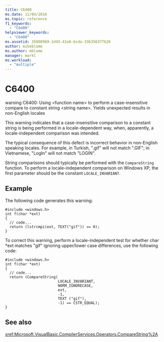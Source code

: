 ```yaml
---
title: C6400
ms.date: 11/04/2016
ms.topic: reference
f1_keywords:
  - "C6400"
helpviewer_keywords:
  - "C6400"
ms.assetid: 35808969-1d43-41e8-bcda-33635637fb26
author: mikeblome
ms.author: mblome
manager: markl
ms.workload:
  - "multiple"
---
```

# C6400
warning C6400: Using \<function name> to perform a case-insensitive compare to constant string \<string name>. Yields unexpected results in non-English locales

 This warning indicates that a case-insensitive comparison to a constant string is being performed in a locale-dependent way, when, apparently, a locale-independent comparison was intended.

 The typical consequence of this defect is incorrect behavior in non-English speaking locales. For example, in Turkish, ".gif" will not match ".GIF"; in Vietnamese, "LogIn" will not match "LOGIN".

 String comparisons should typically be performed with the `CompareString` function. To perform a locale-independent comparison on Windows XP, the first parameter should be the constant `LOCALE_INVARIANT`.

## Example
 The following code generates this warning:

```
#include <windows.h>
int f(char *ext)
{
  // code...
  return (lstrcmpi(ext, TEXT("gif")) == 0);
}
```

 To correct this warning, perform a locale-independent test for whether char *ext matches "gif" ignoring upper/lower case differences, use the following code:

```
#include <windows.h>
int f(char *ext)
{
  // code...
  return (CompareString(
                        LOCALE_INVARIANT,
                        NORM_IGNORECASE,
                        ext,
                        -1,
                        TEXT ("gif"),
                        -1) == CSTR_EQUAL);
}
```

## See also
 <xref:Microsoft.VisualBasic.CompilerServices.Operators.CompareString%2A>
